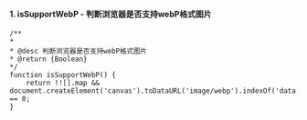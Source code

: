 
#### 1. isSupportWebP - 判断浏览器是否支持webP格式图片

    /**
    * 
    * @desc 判断浏览器是否支持webP格式图片
    * @return {Boolean} 
    */
    function isSupportWebP() {
        return !![].map && document.createElement('canvas').toDataURL('image/webp').indexOf('data:image/webp') == 0;
    }

